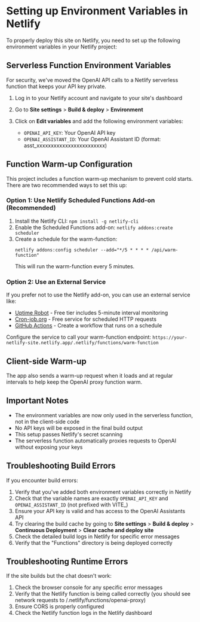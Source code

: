 
# Setting up Environment Variables in Netlify

To properly deploy this site on Netlify, you need to set up the following environment variables in your Netlify project:

## Serverless Function Environment Variables

For security, we've moved the OpenAI API calls to a Netlify serverless function that keeps your API key private.

1. Log in to your Netlify account and navigate to your site's dashboard
2. Go to **Site settings** > **Build & deploy** > **Environment**
3. Click on **Edit variables** and add the following environment variables:

   - `OPENAI_API_KEY`: Your OpenAI API key
   - `OPENAI_ASSISTANT_ID`: Your OpenAI Assistant ID (format: asst_xxxxxxxxxxxxxxxxxxxxxxxx)

## Function Warm-up Configuration

This project includes a function warm-up mechanism to prevent cold starts. There are two recommended ways to set this up:

### Option 1: Use Netlify Scheduled Functions Add-on (Recommended)

1. Install the Netlify CLI: `npm install -g netlify-cli`
2. Enable the Scheduled Functions add-on: `netlify addons:create scheduler`
3. Create a schedule for the warm-function:
   ```
   netlify addons:config scheduler --add="*/5 * * * * /api/warm-function"
   ```
   This will run the warm-function every 5 minutes.

### Option 2: Use an External Service

If you prefer not to use the Netlify add-on, you can use an external service like:
- [Uptime Robot](https://uptimerobot.com/) - Free tier includes 5-minute interval monitoring
- [Cron-job.org](https://cron-job.org/) - Free service for scheduled HTTP requests
- [GitHub Actions](https://github.com/features/actions) - Create a workflow that runs on a schedule

Configure the service to call your warm-function endpoint:
`https://your-netlify-site.netlify.app/.netlify/functions/warm-function`

## Client-side Warm-up

The app also sends a warm-up request when it loads and at regular intervals to help keep the OpenAI proxy function warm.

## Important Notes

- The environment variables are now only used in the serverless function, not in the client-side code
- No API keys will be exposed in the final build output
- This setup passes Netlify's secret scanning
- The serverless function automatically proxies requests to OpenAI without exposing your keys

## Troubleshooting Build Errors

If you encounter build errors:

1. Verify that you've added both environment variables correctly in Netlify
2. Check that the variable names are exactly `OPENAI_API_KEY` and `OPENAI_ASSISTANT_ID` (not prefixed with VITE_)
3. Ensure your API key is valid and has access to the OpenAI Assistants API
4. Try clearing the build cache by going to **Site settings** > **Build & deploy** > **Continuous Deployment** > **Clear cache and deploy site**
5. Check the detailed build logs in Netlify for specific error messages
6. Verify that the "Functions" directory is being deployed correctly

## Troubleshooting Runtime Errors

If the site builds but the chat doesn't work:

1. Check the browser console for any specific error messages
2. Verify that the Netlify function is being called correctly (you should see network requests to /.netlify/functions/openai-proxy)
3. Ensure CORS is properly configured
4. Check the Netlify function logs in the Netlify dashboard
